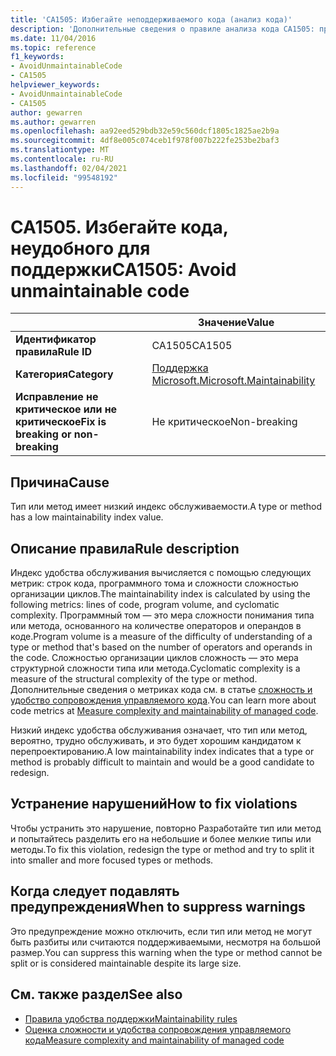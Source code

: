 ```yaml
---
title: 'CA1505: Избегайте неподдерживаемого кода (анализ кода)'
description: 'Дополнительные сведения о правиле анализа кода CA1505: предотвращение неподдерживаемого кода'
ms.date: 11/04/2016
ms.topic: reference
f1_keywords:
- AvoidUnmaintainableCode
- CA1505
helpviewer_keywords:
- AvoidUnmaintainableCode
- CA1505
author: gewarren
ms.author: gewarren
ms.openlocfilehash: aa92eed529bdb32e59c560dcf1805c1825ae2b9a
ms.sourcegitcommit: 4df8e005c074ceb1f978f007b222fe253be2baf3
ms.translationtype: MT
ms.contentlocale: ru-RU
ms.lasthandoff: 02/04/2021
ms.locfileid: "99548192"
---
```

# <a name="ca1505-avoid-unmaintainable-code"></a><span data-ttu-id="38b57-103">CA1505. Избегайте кода, неудобного для поддержки</span><span class="sxs-lookup"><span data-stu-id="38b57-103">CA1505: Avoid unmaintainable code</span></span>

| | <span data-ttu-id="38b57-104">Значение</span><span class="sxs-lookup"><span data-stu-id="38b57-104">Value</span></span> |
|-|-|
| <span data-ttu-id="38b57-105">**Идентификатор правила**</span><span class="sxs-lookup"><span data-stu-id="38b57-105">**Rule ID**</span></span> |<span data-ttu-id="38b57-106">CA1505</span><span class="sxs-lookup"><span data-stu-id="38b57-106">CA1505</span></span>|
| <span data-ttu-id="38b57-107">**Категория**</span><span class="sxs-lookup"><span data-stu-id="38b57-107">**Category**</span></span> |[<span data-ttu-id="38b57-108">Поддержка Microsoft.</span><span class="sxs-lookup"><span data-stu-id="38b57-108">Microsoft.Maintainability</span></span>](maintainability-warnings.md)|
| <span data-ttu-id="38b57-109">**Исправление не критическое или не критическое**</span><span class="sxs-lookup"><span data-stu-id="38b57-109">**Fix is breaking or non-breaking**</span></span> |<span data-ttu-id="38b57-110">Не критическое</span><span class="sxs-lookup"><span data-stu-id="38b57-110">Non-breaking</span></span>|

## <a name="cause"></a><span data-ttu-id="38b57-111">Причина</span><span class="sxs-lookup"><span data-stu-id="38b57-111">Cause</span></span>

<span data-ttu-id="38b57-112">Тип или метод имеет низкий индекс обслуживаемости.</span><span class="sxs-lookup"><span data-stu-id="38b57-112">A type or method has a low maintainability index value.</span></span>

## <a name="rule-description"></a><span data-ttu-id="38b57-113">Описание правила</span><span class="sxs-lookup"><span data-stu-id="38b57-113">Rule description</span></span>

<span data-ttu-id="38b57-114">Индекс удобства обслуживания вычисляется с помощью следующих метрик: строк кода, программного тома и сложности сложностью организации циклов.</span><span class="sxs-lookup"><span data-stu-id="38b57-114">The maintainability index is calculated by using the following metrics: lines of code, program volume, and cyclomatic complexity.</span></span> <span data-ttu-id="38b57-115">Программный том — это мера сложности понимания типа или метода, основанного на количестве операторов и операндов в коде.</span><span class="sxs-lookup"><span data-stu-id="38b57-115">Program volume is a measure of the difficulty of understanding of a type or method that's based on the number of operators and operands in the code.</span></span> <span data-ttu-id="38b57-116">Сложностью организации циклов сложность — это мера структурной сложности типа или метода.</span><span class="sxs-lookup"><span data-stu-id="38b57-116">Cyclomatic complexity is a measure of the structural complexity of the type or method.</span></span> <span data-ttu-id="38b57-117">Дополнительные сведения о метриках кода см. в статье [сложность и удобство сопровождения управляемого кода](/visualstudio/code-quality/code-metrics-values).</span><span class="sxs-lookup"><span data-stu-id="38b57-117">You can learn more about code metrics at [Measure complexity and maintainability of managed code](/visualstudio/code-quality/code-metrics-values).</span></span>

<span data-ttu-id="38b57-118">Низкий индекс удобства обслуживания означает, что тип или метод, вероятно, трудно обслуживать, и это будет хорошим кандидатом к перепроектированию.</span><span class="sxs-lookup"><span data-stu-id="38b57-118">A low maintainability index indicates that a type or method is probably difficult to maintain and would be a good candidate to redesign.</span></span>

## <a name="how-to-fix-violations"></a><span data-ttu-id="38b57-119">Устранение нарушений</span><span class="sxs-lookup"><span data-stu-id="38b57-119">How to fix violations</span></span>

<span data-ttu-id="38b57-120">Чтобы устранить это нарушение, повторно Разработайте тип или метод и попытайтесь разделить его на небольшие и более мелкие типы или методы.</span><span class="sxs-lookup"><span data-stu-id="38b57-120">To fix this violation, redesign the type or method and try to split it into smaller and more focused types or methods.</span></span>

## <a name="when-to-suppress-warnings"></a><span data-ttu-id="38b57-121">Когда следует подавлять предупреждения</span><span class="sxs-lookup"><span data-stu-id="38b57-121">When to suppress warnings</span></span>

<span data-ttu-id="38b57-122">Это предупреждение можно отключить, если тип или метод не могут быть разбиты или считаются поддерживаемыми, несмотря на большой размер.</span><span class="sxs-lookup"><span data-stu-id="38b57-122">You can suppress this warning when the type or method cannot be split or is considered maintainable despite its large size.</span></span>

## <a name="see-also"></a><span data-ttu-id="38b57-123">См. также раздел</span><span class="sxs-lookup"><span data-stu-id="38b57-123">See also</span></span>

- [<span data-ttu-id="38b57-124">Правила удобства поддержки</span><span class="sxs-lookup"><span data-stu-id="38b57-124">Maintainability rules</span></span>](maintainability-warnings.md)
- [<span data-ttu-id="38b57-125">Оценка сложности и удобства сопровождения управляемого кода</span><span class="sxs-lookup"><span data-stu-id="38b57-125">Measure complexity and maintainability of managed code</span></span>](/visualstudio/code-quality/code-metrics-values)
